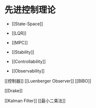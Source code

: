 # 先进控制理论

* [[State-Space]]

* [[LQR]]
* [[MPC]]

* [[Stability]]
* [[Controllability]]
* [[Observability]]

[[控制器]]
[[Luenberger Observer]]
[[BIBO]]

[[Drake]]

[[Kalman Filter]]
[[最小二乘法]]

